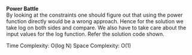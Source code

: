 <b> Power Battle </b><br />
By looking at the constraints one should figure out that using the power function directly would be a
wrong approach. Hence for the solution we take log on both sides and compare. We also have to take care
about the input values for the log function. Refer the solution code shown.

Time Complexity: O(log N)
Space Complexity: O(1)
